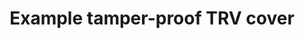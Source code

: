 ---
layout: link
link_url: https://www.draytoncontrols.co.uk/product/drayton-tamperproof-trv-guard
title: Example tamper-proof TRV cover
source: Drayton (supplier)
card: Limit access to heating controls
petal: 
task: 
---